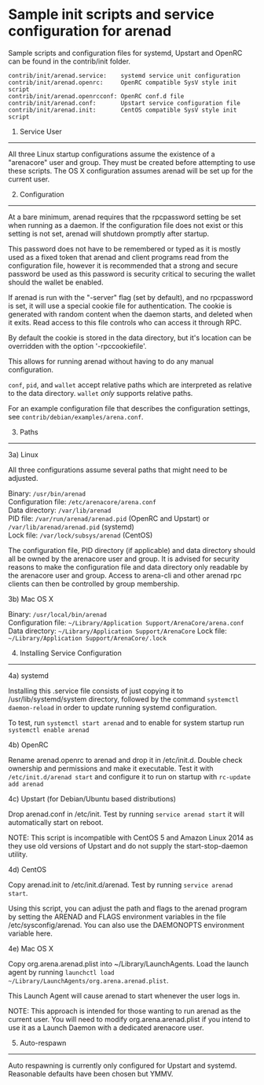 Sample init scripts and service configuration for arenad
==========================================================

Sample scripts and configuration files for systemd, Upstart and OpenRC
can be found in the contrib/init folder.

    contrib/init/arenad.service:    systemd service unit configuration
    contrib/init/arenad.openrc:     OpenRC compatible SysV style init script
    contrib/init/arenad.openrcconf: OpenRC conf.d file
    contrib/init/arenad.conf:       Upstart service configuration file
    contrib/init/arenad.init:       CentOS compatible SysV style init script

1. Service User
---------------------------------

All three Linux startup configurations assume the existence of a "arenacore" user
and group.  They must be created before attempting to use these scripts.
The OS X configuration assumes arenad will be set up for the current user.

2. Configuration
---------------------------------

At a bare minimum, arenad requires that the rpcpassword setting be set
when running as a daemon.  If the configuration file does not exist or this
setting is not set, arenad will shutdown promptly after startup.

This password does not have to be remembered or typed as it is mostly used
as a fixed token that arenad and client programs read from the configuration
file, however it is recommended that a strong and secure password be used
as this password is security critical to securing the wallet should the
wallet be enabled.

If arenad is run with the "-server" flag (set by default), and no rpcpassword is set,
it will use a special cookie file for authentication. The cookie is generated with random
content when the daemon starts, and deleted when it exits. Read access to this file
controls who can access it through RPC.

By default the cookie is stored in the data directory, but it's location can be overridden
with the option '-rpccookiefile'.

This allows for running arenad without having to do any manual configuration.

`conf`, `pid`, and `wallet` accept relative paths which are interpreted as
relative to the data directory. `wallet` *only* supports relative paths.

For an example configuration file that describes the configuration settings,
see `contrib/debian/examples/arena.conf`.

3. Paths
---------------------------------

3a) Linux

All three configurations assume several paths that might need to be adjusted.

Binary:              `/usr/bin/arenad`  
Configuration file:  `/etc/arenacore/arena.conf`  
Data directory:      `/var/lib/arenad`  
PID file:            `/var/run/arenad/arenad.pid` (OpenRC and Upstart) or `/var/lib/arenad/arenad.pid` (systemd)  
Lock file:           `/var/lock/subsys/arenad` (CentOS)  

The configuration file, PID directory (if applicable) and data directory
should all be owned by the arenacore user and group.  It is advised for security
reasons to make the configuration file and data directory only readable by the
arenacore user and group.  Access to arena-cli and other arenad rpc clients
can then be controlled by group membership.

3b) Mac OS X

Binary:              `/usr/local/bin/arenad`  
Configuration file:  `~/Library/Application Support/ArenaCore/arena.conf`  
Data directory:      `~/Library/Application Support/ArenaCore`
Lock file:           `~/Library/Application Support/ArenaCore/.lock`

4. Installing Service Configuration
-----------------------------------

4a) systemd

Installing this .service file consists of just copying it to
/usr/lib/systemd/system directory, followed by the command
`systemctl daemon-reload` in order to update running systemd configuration.

To test, run `systemctl start arenad` and to enable for system startup run
`systemctl enable arenad`

4b) OpenRC

Rename arenad.openrc to arenad and drop it in /etc/init.d.  Double
check ownership and permissions and make it executable.  Test it with
`/etc/init.d/arenad start` and configure it to run on startup with
`rc-update add arenad`

4c) Upstart (for Debian/Ubuntu based distributions)

Drop arenad.conf in /etc/init.  Test by running `service arenad start`
it will automatically start on reboot.

NOTE: This script is incompatible with CentOS 5 and Amazon Linux 2014 as they
use old versions of Upstart and do not supply the start-stop-daemon utility.

4d) CentOS

Copy arenad.init to /etc/init.d/arenad. Test by running `service arenad start`.

Using this script, you can adjust the path and flags to the arenad program by
setting the ARENAD and FLAGS environment variables in the file
/etc/sysconfig/arenad. You can also use the DAEMONOPTS environment variable here.

4e) Mac OS X

Copy org.arena.arenad.plist into ~/Library/LaunchAgents. Load the launch agent by
running `launchctl load ~/Library/LaunchAgents/org.arena.arenad.plist`.

This Launch Agent will cause arenad to start whenever the user logs in.

NOTE: This approach is intended for those wanting to run arenad as the current user.
You will need to modify org.arena.arenad.plist if you intend to use it as a
Launch Daemon with a dedicated arenacore user.

5. Auto-respawn
-----------------------------------

Auto respawning is currently only configured for Upstart and systemd.
Reasonable defaults have been chosen but YMMV.
